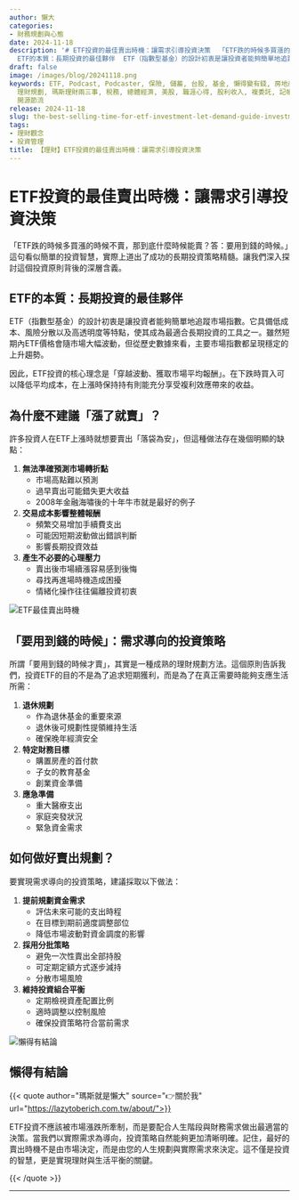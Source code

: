 ```yaml
---
author: 懶大
categories:
- 財務規劃與心態
date: 2024-11-18
description: '# ETF投資的最佳賣出時機：讓需求引導投資決策  「ETF跌的時候多買漲的時候不賣，那到底什麼時候能賣？答：要用到錢的時候。」這句看似簡單的投資智慧，實際上道出了成功的長期投資策略精髓。讓我們深入探討這個投資原則背後的深層含義。  ##
  ETF的本質：長期投資的最佳夥伴  ETF（指數型基金）的設計初衷是讓投資者能夠簡單地追蹤市場指數。它具備低成本、風險分散以及高透明度等特點，使其成為最適合長期'
draft: false
image: /images/blog/20241118.png
keywords: ETF, Podcast, Podcaster, 保險, 儲蓄, 台股, 基金, 懶得變有錢, 房地產, 投資, 投資理財, 支出, 收入, 理財,
  理財規劃, 瑪斯理財兩三事, 稅務, 總體經濟, 美股, 職涯心得, 股利收入, 複委託, 記帳, 讀書心得, 財務規劃, 財商, 貸款, 資產配置, 退休規劃,
  開源節流
release: 2024-11-18
slug: the-best-selling-time-for-etf-investment-let-demand-guide-investment-decisions
tags:
- 理財觀念
- 投資管理
title: 【理財】ETF投資的最佳賣出時機：讓需求引導投資決策
---
```

# ETF投資的最佳賣出時機：讓需求引導投資決策

「ETF跌的時候多買漲的時候不賣，那到底什麼時候能賣？答：要用到錢的時候。」這句看似簡單的投資智慧，實際上道出了成功的長期投資策略精髓。讓我們深入探討這個投資原則背後的深層含義。

## ETF的本質：長期投資的最佳夥伴

ETF（指數型基金）的設計初衷是讓投資者能夠簡單地追蹤市場指數。它具備低成本、風險分散以及高透明度等特點，使其成為最適合長期投資的工具之一。雖然短期內ETF價格會隨市場大幅波動，但從歷史數據來看，主要市場指數都呈現穩定的上升趨勢。

因此，ETF投資的核心理念是「穿越波動、獲取市場平均報酬」。在下跌時買入可以降低平均成本，在上漲時保持持有則能充分享受複利效應帶來的收益。

## 為什麼不建議「漲了就賣」？

許多投資人在ETF上漲時就想要賣出「落袋為安」，但這種做法存在幾個明顯的缺點：

1. **無法準確預測市場轉折點**
    - 市場高點難以預測
    - 過早賣出可能錯失更大收益
    - 2008年金融海嘯後的十年牛市就是最好的例子
2. **交易成本影響整體報酬**
    - 頻繁交易增加手續費支出
    - 可能因短期波動做出錯誤判斷
    - 影響長期投資效益
3. **產生不必要的心理壓力**
    - 賣出後市場續漲容易感到後悔
    - 尋找再進場時機造成困擾
    - 情緒化操作往往偏離投資初衷

![ETF最佳賣出時機](https://images.unsplash.com/photo-1648098893250-1d03dce92467?ixlib=rb-4.0.3&q=85&fm=jpg&crop=entropy&cs=srgb)

## 「要用到錢的時候」：需求導向的投資策略

所謂「要用到錢的時候才賣」，其實是一種成熟的理財規劃方法。這個原則告訴我們，投資ETF的目的不是為了追求短期獲利，而是為了在真正需要時能夠支應生活所需：

1. **退休規劃**
    - 作為退休基金的重要來源
    - 退休後可規劃性提領維持生活
    - 確保晚年經濟安全
2. **特定財務目標**
    - 購置房產的首付款
    - 子女的教育基金
    - 創業資金準備
3. **應急準備**
    - 重大醫療支出
    - 家庭突發狀況
    - 緊急資金需求

## 如何做好賣出規劃？

要實現需求導向的投資策略，建議採取以下做法：

1. **提前規劃資金需求**
    - 評估未來可能的支出時程
    - 在目標到期前適度調整部位
    - 降低市場波動對資金調度的影響
2. **採用分批策略**
    - 避免一次性賣出全部持股
    - 可定期定額方式逐步減持
    - 分散市場風險
3. **維持投資組合平衡**
    - 定期檢視資產配置比例
    - 適時調整以控制風險
    - 確保投資策略符合當前需求

![懶得有結論](/images/blog/lazytobeconclude.svg)

## 懶得有結論

{{< quote author="瑪斯就是懶大" source="👉關於我" url="https://lazytoberich.com.tw/about/">}}

ETF投資不應該被市場漲跌所牽制，而是要配合人生階段與財務需求做出最適當的決策。當我們以實際需求為導向，投資策略自然能夠更加清晰明確。記住，最好的賣出時機不是由市場決定，而是由您的人生規劃與實際需求來決定。這不僅是投資的智慧，更是實現理財與生活平衡的關鍵。

{{< /quote >}}

---